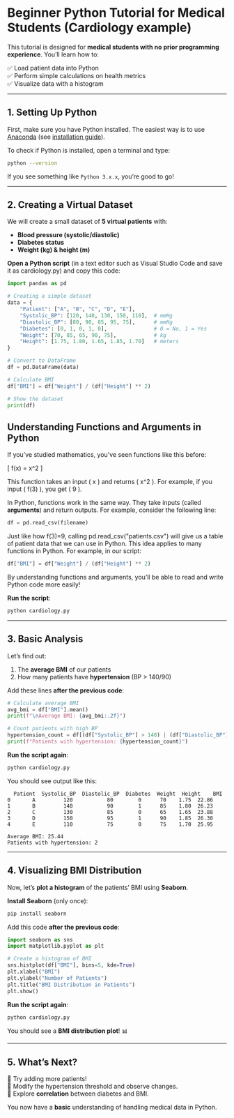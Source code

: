# **Beginner Python Tutorial for Medical Students (Cardiology example)**  

This tutorial is designed for **medical students with no prior programming experience**. You’ll learn how to:  

✅ Load patient data into Python  
✅ Perform simple calculations on health metrics  
✅ Visualize data with a histogram  

---

## **1. Setting Up Python**  

First, make sure you have Python installed. The easiest way is to use [Anaconda](https://www.anaconda.com/products/distribution) (see [installation guide](anaconda_basics.md)).  

To check if Python is installed, open a terminal and type:  

```bash
python --version
```

If you see something like `Python 3.x.x`, you’re good to go!  

---

## **2. Creating a Virtual Dataset**  

We will create a small dataset of **5 virtual patients** with:  
- **Blood pressure (systolic/diastolic)**  
- **Diabetes status**  
- **Weight (kg) & height (m)**  

**Open a Python script** (in a text editor such as Visual Studio Code and save it as cardiology.py) and copy this code:

```python
import pandas as pd

# Creating a simple dataset
data = {
    "Patient": ["A", "B", "C", "D", "E"],
    "Systolic_BP": [120, 140, 130, 150, 110],  # mmHg
    "Diastolic_BP": [80, 90, 85, 95, 75],      # mmHg
    "Diabetes": [0, 1, 0, 1, 0],               # 0 = No, 1 = Yes
    "Weight": [70, 85, 65, 90, 75],            # kg
    "Height": [1.75, 1.80, 1.65, 1.85, 1.70]   # meters
}

# Convert to DataFrame
df = pd.DataFrame(data)

# Calculate BMI
df["BMI"] = df["Weight"] / (df["Height"] ** 2)

# Show the dataset
print(df)
```

## **Understanding Functions and Arguments in Python**  

If you’ve studied mathematics, you’ve seen functions like this before:

\[
f(x) = x^2
\]

This function takes an input \( x \) and returns \( x^2 \). For example, if you input \( f(3) \), you get \( 9 \).

In Python, functions work in the same way. They take inputs (called **arguments**) and return outputs. For example, consider the following line:

```python
df = pd.read_csv(filename)
```

Just like how f(3)=9, calling pd.read_csv("patients.csv") will give us a table of patient data that we can use in Python.
This idea applies to many functions in Python. For example, in our script:

```python
df["BMI"] = df["Weight"] / (df["Height"] ** 2)
```

By understanding functions and arguments, you’ll be able to read and write Python code more easily!

**Run the script**:  
```bash
python cardiology.py
```

---

## **3. Basic Analysis**  

Let’s find out:  
1. The **average BMI** of our patients  
2. How many patients have **hypertension** (BP > 140/90)  

Add these lines **after the previous code**:  

```python
# Calculate average BMI
avg_bmi = df["BMI"].mean()
print(f"\nAverage BMI: {avg_bmi:.2f}")

# Count patients with high BP
hypertension_count = df[(df["Systolic_BP"] > 140) | (df["Diastolic_BP"] > 90)].shape[0]
print(f"Patients with hypertension: {hypertension_count}")
```

**Run the script again**:  
```bash
python cardiology.py
```

You should see output like this:  
```
  Patient  Systolic_BP  Diastolic_BP  Diabetes  Weight  Height    BMI
0       A         120           80        0      70    1.75  22.86
1       B         140           90        1      85    1.80  26.23
2       C         130           85        0      65    1.65  23.88
3       D         150           95        1      90    1.85  26.30
4       E         110           75        0      75    1.70  25.95

Average BMI: 25.44
Patients with hypertension: 2
```

---

## **4. Visualizing BMI Distribution**  

Now, let’s **plot a histogram** of the patients’ BMI using **Seaborn**.

**Install Seaborn** (only once):  
```bash
pip install seaborn
```

Add this code **after the previous code**:  

```python
import seaborn as sns
import matplotlib.pyplot as plt

# Create a histogram of BMI
sns.histplot(df["BMI"], bins=5, kde=True)
plt.xlabel("BMI")
plt.ylabel("Number of Patients")
plt.title("BMI Distribution in Patients")
plt.show()
```

**Run the script again**:  
```bash
python cardiology.py
```

You should see a **BMI distribution plot**! 📊  

---

## **5. What’s Next?**  
🔹 Try adding more patients!  
🔹 Modify the hypertension threshold and observe changes.  
🔹 Explore **correlation** between diabetes and BMI.  

You now have a **basic** understanding of handling medical data in Python.
